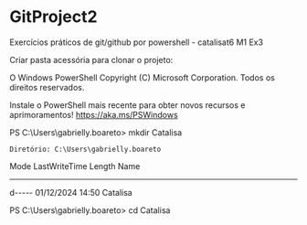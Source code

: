 # GitProject2
Exercícios práticos de git/github por powershell - catalisat6 M1 Ex3



Criar pasta acessória para clonar o projeto:

O Windows PowerShell
Copyright (C) Microsoft Corporation. Todos os direitos reservados.

Instale o PowerShell mais recente para obter novos recursos e aprimoramentos! https://aka.ms/PSWindows

PS C:\Users\gabrielly.boareto> mkdir Catalisa


    Diretório: C:\Users\gabrielly.boareto


Mode                 LastWriteTime         Length Name
----                 -------------         ------ ----
d-----        01/12/2024     14:50                Catalisa


PS C:\Users\gabrielly.boareto> cd Catalisa
